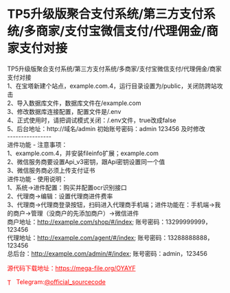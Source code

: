 # TP5升级版聚合支付系统/第三方支付系统/多商家/支付宝微信支付/代理佣金/商家支付对接

TP5升级版聚合支付系统/第三方支付系统/多商家/支付宝微信支付/代理佣金/商家支付对接<br>1、在宝塔新建个站点，example.com.4，运行目录设置为/public，关闭防跨站攻击<br>2、导入数据库文件，数据库文件在/example.com<br>3、修改数据库连接配置，配置文件是/.env<br>4、正式使用时，请把调试模式关闭：/.env文件，true改成false<br>5、后台地址：http://域名/admin 初始账号密码：admin 123456 及时修改<br>----------------<br>进件功能 - 注意事项：<br>1、example.com.4，并安装fileinfo扩展；example.com<br>2、微信服务商要设置Api_v3密钥，跟Api密钥设置同一个值<br>3、微信服务商必须上传支付证书<br>进件功能 - 使用说明：<br>1、系统-&gt;进件配置：购买并配置ocr识别接口<br>2、代理商-&gt;编辑：设置代理商进件费率<br>3、代理商-&gt;代理商登录按钮，扫码进入代理商手机端；进件功能在：手机端-&gt;我的商户-&gt;管理（没商户的先添加商户）-&gt;微信进件<br>商户地址：http://example.com/shop/#/index; 账号密码：13299999999，123456<br>代理地址：http://example.com/agent/#/index; 账号密码：13288888888，123456<br>总后台：http://example.com/admin/#/index; 账号密码：admin，123456<br>


<p style="color: red;">源代码下载地址：<a href="https://mega-file.org/OYAYF" style="color: red;">https://mega-file.org/OYAYF</a></p><p style="color: red;"><img src="https://cdn-icons-png.flaticon.com/512/2111/2111646.png" alt="Telegram Icon" style="width: 16px; vertical-align: middle; margin-right: 5px;">Telegram:<a href="https://t.me/official_sourcecode" style="color: red;">@official_sourcecode</a></p>